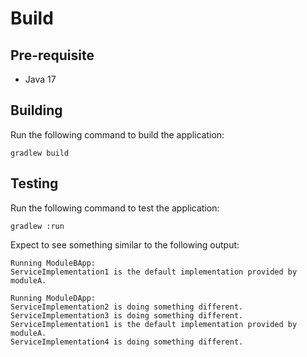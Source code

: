 # Build

## Pre-requisite

* Java 17

## Building

Run the following command to build the application:

```
gradlew build
```

## Testing

Run the following command to test the application:

```
gradlew :run
```

Expect to see something similar to the following output:

```
Running ModuleBApp:
ServiceImplementation1 is the default implementation provided by moduleA.

Running ModuleDApp:
ServiceImplementation2 is doing something different.
ServiceImplementation3 is doing something different.
ServiceImplementation1 is the default implementation provided by moduleA.
ServiceImplementation4 is doing something different.
```
